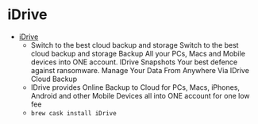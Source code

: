 # iDrive
- [iDrive](https://www.idrive.com/)
  -  Switch to the best cloud backup and storage  Switch to the best cloud backup and storage    Backup All your PCs, Macs and Mobile devices into ONE account.   IDrive Snapshots Your best defence against ransomware.   Manage Your Data From Anywhere Via IDrive Cloud Backup
  - IDrive provides Online Backup to Cloud for PCs, Macs, iPhones, Android and other Mobile Devices all into ONE account for one low fee
  - `brew cask install iDrive`
